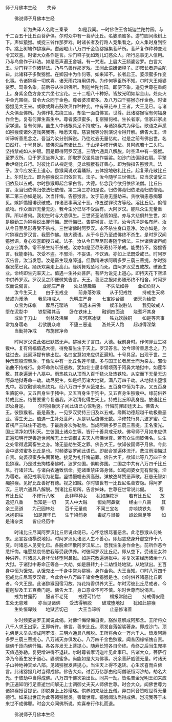   师子月佛本生经
　　失译




　　佛说师子月佛本生经

　　　　新为失译人名附三秦录
　　如是我闻。一时佛住王舍城迦兰陀竹园。与千二百五十比丘百菩萨俱。尔时众中有一菩萨比丘。名婆须蜜多。游竹园间缘树上下。声如猿猴。或捉三铃作那罗戏。时诸长者及行路人竞集看之。众人集时身到空中。跳上树端作猕猴声。耆阇崛山八万四千金色猕猴集菩萨所。菩萨复作种种变现令其欢喜。时诸大众各作是言。沙门释子犹如戏儿幻惑众人。所行恶事无人信用。乃与鸟兽作于非法。如是恶声遍王舍城。有一梵志。上启大王频婆娑罗。白言大王。沙门释子作诸非法。乃与鸟兽作那罗戏。王闻此语嫌诸释子。即敕长者迦兰陀曰。此诸释子多聚猕猴。在卿园中为作何等。如来知不。长者启王。婆须蜜多作变化事。令诸猕猴一切欢喜。诸天雨花持用供养。为作何等臣所不知。尔时大王频婆娑罗。驾乘名象。前后导从往诣佛所。到迦兰陀竹园。即便下象。遥见世尊在重阁上。身紫金色方身丈六坐七宝花。三十二相八十种好。皆放光明如紫金山。处炎火中金光围绕。普令大众同于金色。尊者婆须蜜多。及八万四千猕猴亦作金色。时诸猕猴见大王来。或歌或舞击鼓吹贝作种种变。中有采花奉上王者。大王见已。与诸大众俱至佛所。为佛作礼右绕三匝。却坐一面白佛言。世尊。此诸猕猴宿有何福身作金色。复有何罪生畜生中。尊者婆须蜜多。复宿殖何福。生长者家。信家非家出家学道。复有何罪。虽生人中诸根具足不持戒行。与诸猕猴共为伴侣。歌语之声悉如猕猴使诸外道戏笑我等。唯愿天尊。慈哀我等分别演说令得开解。佛告大王。谛听谛听善思念之。吾当为汝分别解说。乃往过去无量亿劫。过是之前有佛出世。名曰然灯。十号具足。彼佛灭后有诸比丘。于山泽中修行佛法。具阿练若十二头陀。坚持禁戒如人护眼。因是即得阿罗汉道。三明六通具八解脱。时空泽中有一猕猴。至罗汉所。见于罗汉坐禅入定。即取罗汉坐具披作袈裟。如沙门法偏袒右肩。手擎香炉绕比丘行。时彼比丘从禅定觉。见此猕猴有好善心。即为弹指告猕猴言。法子。汝今应发无上道心。猕猴闻说欢喜踊跃。五体投地敬礼比丘。起复采花散比丘上。尔时比丘。即为猕猴说三归依告言。法子。汝今随学三世佛法。应当求请受三归依及以五戒。尔时猕猴即起合掌白言。大德。忆念我今欲归依佛法僧。比丘告言。汝当归依佛归依法归依僧。第二第三亦如是说。归依佛竟归依法竟归依僧竟。第二第三亦如是说。次当忏悔。告猕猴言。汝于前身无量劫来。贪欲嗔恚愚痴邪见。嫉妒憍慢诽谤破戒。作诸恶事满足十恶。作五逆罪谤方等经。淫比丘尼。偷僧祇物。作众重罪无量无边。我今生分已尽不受后有。大阿罗汉。能除众生无量重罪。所以者何。我初生时与大悲俱生。三世贤圣法皆如是。亦与大悲俱共生世。如是殷勤三为猕猴说出罪忏悔。既忏悔已。告猕猴言。法子。汝今清净是名布萨。汝从今日至尽形寿受不杀戒。三世诸佛时阿罗汉。永不杀生身口意净。汝亦如是。尔时猕猴白罗汉言。我愿作佛。随大德语。从于今日乃至成佛终不杀生。是时罗汉闻猕猴语。身心欢喜即授五戒。法子。汝从今日至尽形寿随学佛法。三世诸佛诸声闻众身业清净。常不杀生持不杀戒。汝亦如是至尽形寿持不杀戒。能受持不。猕猴答言。我能奉持。次受不盗。不邪淫。不妄语。不饮酒。亦如上法既受戒已。时阿罗汉告言。汝当发愿。汝是畜生现身障道。但勤精进求阿耨多罗三藐三菩提。尔时猕猴发愿已竟。踊跃欢喜走上高山。缘树舞戏坠地而死。由阿罗汉受五戒故。破畜生业。命终即生兜率天上。值遇一生补处菩萨。菩萨为说无上道心。即持天花下空泽中供养罗汉。罗汉见之即便微笑告言。天王。善恶之报如影随形终不相舍。时阿罗汉而说偈言。
　　业能庄严身　　处处随趣趣
　　不失法如券　　业如负财人
　　汝今生天上　　由于五戒业
　　前身落弥猴　　从于犯戒性
　　持戒生天梯　　破戒为濩汤
　　我见持戒人　　光明庄严身
　　七宝妙台阁　　诸天为给使
　　众宝为床帐　　摩尼花璎珞
　　值遇未来佛　　娱乐说胜法
　　我见破戒人　　堕在泥犁中
　　铁犁耕其舌　　卧在铁床上
　　融铜四面流　　烧煮坏其身
　　或处于刀山　　剑林及沸屎
　　灰河寒冰狱　　铁丸饮融铜
　　如是等苦事　　常为身璎珞
　　若欲脱众难　　不堕三恶道
　　游处天人路　　超越得涅槃
　　当勤持净戒　　布施修净命

　　时阿罗汉说此偈已默然无声。猕猴天子言曰。大德。我前身时。作何罪业生猕猴中。复有何福值遇大德。得免畜生生于天上。罗汉答言。汝今谛听善思念之。乃往过去。此阎浮提有佛出世。名曰宝慧如来应供正遍知。十号具足。出现于世。三种示现般涅槃后。于像法中有一比丘名莲华藏。多与国王长者居士而为亲友。邪命谄曲不持戒行。身坏命终以诳惑故。犹如壮士屈申臂顷落于阿鼻大地狱中。如莲华敷。其身遍满十八鬲中。雨热铁丸从顶而入百千猛火及热铁轮。从空而下无量无边阿鼻地狱寿命一劫。劫尽更生。如是经历诸大地狱。满八万四千劫。从地狱出堕饿鬼中。吞饮融铜啖热铁丸。经八万四千岁从饿鬼出。五百身中恒为牛身。又五百身生骆驼中。又五百身生于猪中。又五百身生于狗中。又五百身生猕猴中。缘前供养持戒比丘。结誓要重今复遇我。沐浴清化得生天上。持戒比丘即我身是。放逸比丘即汝身是。
　　尔时猕猴天子闻此语已心惊毛竖。忏悔前罪即还天上。佛告大王。彼猕猴者。虽是畜生。一见罗汉受持三归及以五戒。缘斯功德超越千劫极重恶业。得生天上。值遇一生补处菩萨。从是以后值佛无数。净修梵行具六波罗蜜。住首楞严三昧住不退地。于最后身次弥勒后。当成阿耨多罗三藐三菩提。王名宝光。国土清净如忉利天。生彼国土诸众生等。皆行十善具戒无缺。佛号师子月如来应供正遍知明行足善逝世间解无上士调御丈夫天人师佛世尊。若有众生闻彼佛名。生生之处常得远离畜生之身。除无量劫生死之罪。佛告大王。欲知彼国师子月佛。今此会中婆须蜜多比丘是也。时频婆娑罗闻此语已。即起合掌遍体流汗。悲泣雨泪悔过自责。向婆须蜜多头面著地。接足为礼忏悔前罪。佛告大王。欲知此等八万四千金色猕猴。乃是过去拘楼秦佛时。波罗奈国。俱睒弥国。二国之中共有八万四千比丘尼。行诸非法。与诸白衣通致信命。犯诸重禁庄饰身体。如乾闼婆女无有惭愧。淫为璎珞。诸犯戒事用为花鬘。竖憍慢幢击贡高鼓。弹放逸琴赞恶声歌。狂愚无智如痴猕猴。见好比丘善好有德。视之如贼。尔时彼世有一比丘尼名善安隐。得阿罗汉。三明六通具八解脱。到诸比丘尼所。告言姊妹。世尊在世常说此偈。
　　若有比丘尼　　不修行八敬
　　此非释种女　　犹如旃陀罗
　　若有比丘尼　　放逸犯八重
　　当知是一切　　天人中大贼
　　恒处阿鼻狱　　经由十八鬲
　　其余三恶道　　为己园林处
　　百千无量劫　　不闻三宝名
　　亦啖烧铁丸　　寒冰抱铜柱
　　如是罪毕已　　生于鸠鸽身
　　毒蛇与鼠狼　　蜈蚣百足等
　　如是诸杂类　　皆应经历中

　　时诸比丘尼闻阿罗汉比丘尼说此偈已。心怀忿恨骂詈恶言。此老猕猴从何处来。恶言妄语横说地狱。时阿罗汉见诸恶人生不善心。即起慈悲身升虚空作十八变。时诸恶人见变化已。各脱金环散阿罗汉尼上。愿我生生身作金色。前所作恶今悉忏悔。唯愿慈哀怜愍我等受我供养。时彼阿罗汉比丘尼。即从空下。受诸恶女种种供养。时诸恶人身坏命终堕阿鼻狱。如莲花敷遍满狱中。亦复次第经历诸余十八大狱。于诸狱中寿命正等各一大劫。如是展转九十二劫恒处地狱。从地狱出。五百身中恒为饿鬼。从饿鬼出一千身中常为猕猴。身作金色。大王当知。尔时八万四千犯戒比丘尼骂罗汉者。今此会中八万四千诸金色猕猴是也。尔时供养诸恶比丘尼者。今大王是。此诸猕猴因宿习故。持花持香供养大王。尔时污彼比丘尼戒者。今瞿迦梨及王五百黄门是。佛告大王。身口意业不可不慎。尔时世尊而说偈言。
　　戒为甘露药　　服者不老死
　　戒德可恃怙　　福报常随己
　　持戒得安隐　　生处无患难
　　亦当见诸佛　　受法得解脱
　　破戒堕地狱　　犹如此猕猴
　　生处恒卑贱　　地狱苦切己
　　大王当谛听　　止恶修诸善

　　尔时频婆娑罗王闻说此偈。对佛忏悔惭悔自责。豁然意解成阿那含。王所将众八千人求王出家。王即听许。佛言。善来比丘。须发自落袈裟著身。即成沙门。顶礼佛足未举头顷成阿罗汉。三明六通具八解脱。王所将余众一万六千人。皆发阿耨多罗三藐三菩提心。八万诸天亦俱发心。八万四千金色猕猴。闻昔因缘惭愧自责。绕佛千匝向佛忏悔。各各亦发无上菩提心。随寿长短各自命终。命终之后当生兜率天值遇弥勒。复更增进得不退转。尔时尊者摩诃迦叶见此事已。告诸大众。菩萨行净乃令畜生发于道心。婆须蜜多。尚能如是大为佛事。况余菩萨威德无量。时诸天子山神地神天龙八部。见诸猕猴发菩提心。当生天上得不退转。心生欢喜而白佛言。此诸猕猴几时当得成佛。佛告大众。过百万亿那由他阿僧祇恒河沙劫。劫名大光。于彼劫中当得成佛。八万四千佛次第出世。同共一劫。皆名普金光明王如来应供正遍知明行足善逝世间解无上士调御丈夫天人师佛世尊。时会大众。闻佛世尊为诸猕猴授菩提记。即脱身上上妙璎珞。供养如来及比丘僧。异口同音赞叹世尊无量德行。如来出世正为此等诸猕猴类。善哉世尊。猕猴闻法尚得成佛。岂况我等于未来世不成佛耶。时会大众闻佛所说。欢喜奉行作礼而退。

　　佛说师子月佛本生经


